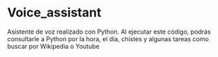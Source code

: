 # Voice_assistant
Asistente de voz realizado con Python. Al ejecutar este código, podrás consultarle a Python por la hora, el dia, chistes y algunas tareas como buscar por Wikipedia o Youtube
